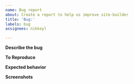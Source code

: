 ```yaml
---
name: Bug report
about: Create a report to help us improve site-builder
title: 'Bug:'
labels: bug
assignees: nikkeyl

---
```


**Describe the bug**

**To Reproduce**

**Expected behavior**

**Screenshots**
